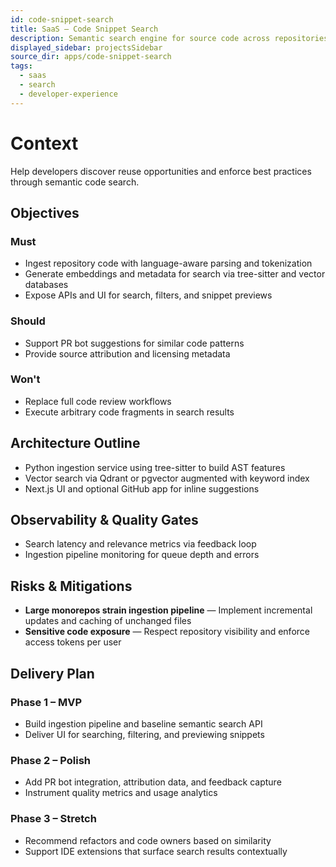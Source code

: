 ```yaml
---
id: code-snippet-search
title: SaaS – Code Snippet Search
description: Semantic search engine for source code across repositories.
displayed_sidebar: projectsSidebar
source_dir: apps/code-snippet-search
tags:
  - saas
  - search
  - developer-experience
---
```


# Context

Help developers discover reuse opportunities and enforce best practices through semantic code search.

## Objectives

### Must
- Ingest repository code with language-aware parsing and tokenization
- Generate embeddings and metadata for search via tree-sitter and vector databases
- Expose APIs and UI for search, filters, and snippet previews

### Should
- Support PR bot suggestions for similar code patterns
- Provide source attribution and licensing metadata

### Won't
- Replace full code review workflows
- Execute arbitrary code fragments in search results

## Architecture Outline

- Python ingestion service using tree-sitter to build AST features
- Vector search via Qdrant or pgvector augmented with keyword index
- Next.js UI and optional GitHub app for inline suggestions

## Observability & Quality Gates

- Search latency and relevance metrics via feedback loop
- Ingestion pipeline monitoring for queue depth and errors

## Risks & Mitigations

- **Large monorepos strain ingestion pipeline** — Implement incremental updates and caching of unchanged files
- **Sensitive code exposure** — Respect repository visibility and enforce access tokens per user

## Delivery Plan

### Phase 1 – MVP
- Build ingestion pipeline and baseline semantic search API
- Deliver UI for searching, filtering, and previewing snippets

### Phase 2 – Polish
- Add PR bot integration, attribution data, and feedback capture
- Instrument quality metrics and usage analytics

### Phase 3 – Stretch
- Recommend refactors and code owners based on similarity
- Support IDE extensions that surface search results contextually
